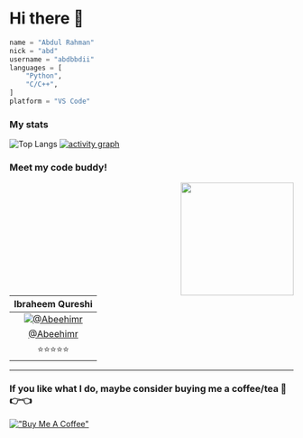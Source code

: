 
# Hi there 👋

```python
name = "Abdul Rahman"
nick = "abd"
username = "abdbbdii"
languages = [
    "Python",
    "C/C++",
]
platform = "VS Code"
```
### My stats

![Top Langs](https://github-readme-stats.vercel.app/api/top-langs/?username=abdbbdii&theme=github_dark&hide_border=true&layout=compact&card_width=1000&title_color=adbac7)
[![activity graph](https://github-readme-activity-graph.vercel.app/graph?username=abdbbdii&theme=github-dark&custom_title=Abdul%20Rahman's%20Activity%20Graph%20on%20Github&hide_border=true&line=adbac7&color=adbac7)](https://github.com/ashutosh00710/github-readme-activity-graph)

<!-- ![Profile](http://github-profile-summary-cards.vercel.app/api/cards/profile-details?username=abdbbdii&theme=github_dark)
![Stats](http://github-profile-summary-cards.vercel.app/api/cards/stats?username=abdbbdii&theme=github_dark)
![Top Languages](http://github-profile-summary-cards.vercel.app/api/cards/repos-per-language?username=abdbbdii&theme=github_dark) -->

### Meet my code buddy!
<img align='right' src='https://github.com/abdbbdii/abdbbdii/assets/69167454/bd0414cd-5c66-4bf5-8e57-c9828627f551' width='200'>

|Ibraheem Qureshi|
|:-:|
|[![@Abeehimr](https://github.com/Abeehimr.png?size=150)](https://github.com/Abeehimr)|
|[@Abeehimr](https://github.com/Abeehimr)|
|⭐⭐⭐⭐⭐|

---
### If you like what I do, maybe consider buying me a coffee/tea 🥺👉👈

[!["Buy Me A Coffee"](https://www.buymeacoffee.com/assets/img/custom_images/orange_img.png)](https://www.buymeacoffee.com/abdbbdii)
